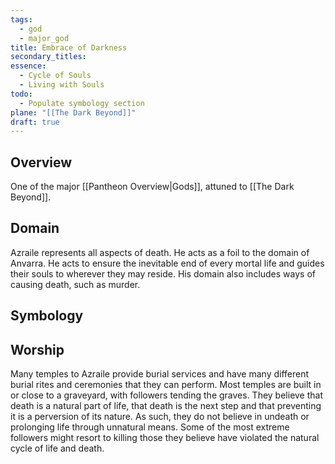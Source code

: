 ```yaml
---
tags:
  - god
  - major_god
title: Embrace of Darkness
secondary_titles: 
essence:
  - Cycle of Souls
  - Living with Souls
todo:
  - Populate symbology section
plane: "[[The Dark Beyond]]"
draft: true
---
```

## Overview
One of the major [[Pantheon Overview|Gods]], attuned to [[The Dark Beyond]].
## Domain
Azraile represents all aspects of death. He acts as a foil to the domain of Anvarra. He acts to ensure the inevitable end of every mortal life and guides their souls to wherever they may reside. His domain also includes ways of causing death, such as murder.
## Symbology
## Worship
Many temples to Azraile provide burial services and have many different burial rites and ceremonies that they can perform. Most temples are built in or close to a graveyard, with followers tending the graves. They believe that death is a natural part of life, that death is the next step and that preventing it is a perversion of its nature. As such, they do not believe in undeath or prolonging life through unnatural means. Some of the most extreme followers might resort to killing those they believe have violated the natural cycle of life and death.
